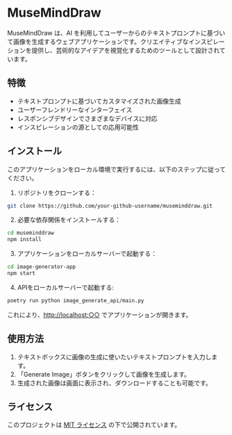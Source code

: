 # MuseMindDraw

MuseMindDraw は、AI を利用してユーザーからのテキストプロンプトに基づいて画像を生成するウェブアプリケーションです。クリエイティブなインスピレーションを提供し、芸術的なアイデアを視覚化するためのツールとして設計されています。

## 特徴

- テキストプロンプトに基づいてカスタマイズされた画像生成
- ユーザーフレンドリーなインターフェイス
- レスポンシブデザインでさまざまなデバイスに対応
- インスピレーションの源としての応用可能性

## インストール

このアプリケーションをローカル環境で実行するには、以下のステップに従ってください。

1. リポジトリをクローンする：

```bash
git clone https://github.com/your-github-username/museminddraw.git
```


2. 必要な依存関係をインストールする：

```bash
cd museminddraw
npm install
```

3. アプリケーションをローカルサーバーで起動する：

```bash
cd image-generator-app
npm start
```

4. APIをローカルサーバーで起動する:

```bash
poetry run python image_generate_api/main.py
```


これにより、[http://localhost:○○](http://localhost:○○) でアプリケーションが開きます。

## 使用方法

1. テキストボックスに画像の生成に使いたいテキストプロンプトを入力します。
2. 「Generate Image」ボタンをクリックして画像を生成します。
3. 生成された画像は画面に表示され、ダウンロードすることも可能です。

## ライセンス

このプロジェクトは [MIT ライセンス](LICENSE) の下で公開されています。

